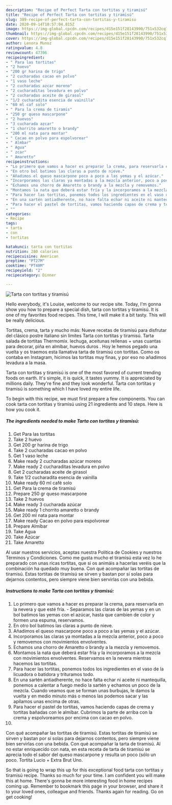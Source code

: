 ```yaml
---
description: "Recipe of Perfect Tarta con tortitas y tiramisú"
title: "Recipe of Perfect Tarta con tortitas y tiramisú"
slug: 389-recipe-of-perfect-tarta-con-tortitas-y-tiramisu
date: 2020-09-14T10:57:04.815Z
image: https://img-global.cpcdn.com/recipes/d15e151f28143990/751x532cq70/tarta-con-tortitas-y-tiramisu-foto-principal.jpg
thumbnail: https://img-global.cpcdn.com/recipes/d15e151f28143990/751x532cq70/tarta-con-tortitas-y-tiramisu-foto-principal.jpg
cover: https://img-global.cpcdn.com/recipes/d15e151f28143990/751x532cq70/tarta-con-tortitas-y-tiramisu-foto-principal.jpg
author: Lenora Munoz
ratingvalue: 4.8
reviewcount: 47396
recipeingredient:
- " Para las tortitas"
- "2 huevo"
- "200 gr harina de trigo"
- "2 cucharadas cacao en polvo"
- "1 vaso leche"
- "2 cucharadas azcar moreno"
- "2 cucharaditas levadura en polvo"
- "2 cucharadas aceite de girasol"
- "1/2 cucharadita esencia de vainilla"
- "60 ml caf solo"
- " Para la crema de tiramis"
- "250 gr queso mascarpone"
- "2 huevos"
- "3 cucharada azcar"
- "1 chorrito amaretto o brandy"
- "200 ml nata para montar"
- " Cacao en polvo para espolvorear"
- " Almbar"
- " Agua"
- " zcar"
- " Amaretto"
recipeinstructions:
- "Lo primero que vamos a hacer es preparar la crema, para reservarla en la nevera y que esté fría.  Separamos las claras de las yemas y en un bol batimos las yemas con el azúcar, hasta que cambien de color y formen una espuma, reservamos."
- "En otro bol batimos las claras a punto de nieve."
- "Añadimos el queso mascarpone poco a poco a las yemas y el azúcar."
- "Incorporamos las claras ya montadas a la mezcla anterior, poco a poco y removemos con movimientos envolventes."
- "Echamos una chorro de Amaretto o brandy a la mezcla y removemos."
- "Montamos la nata que deberá estar fría y la incorporamos a la mezcla con movimientos envolventes. Reservamos en la nevera mientras hacemos las tortitas."
- "Para hacer las tortitas, ponemos todos los ingredientes en el vaso de la licuadora o batidora y trituramos todo."
- "En una sartén antiadherente, no hace falta echar ni aceite ni mantequilla, ponemos a calentar a fuego medio la sartén y echamos un poco de la mezcla. Cuando veamos que se forman unas burbujas, le damos la vuelta y en medio minuto más o menos las podemos sacar y las apilamos unas encima de otras."
- "Para hacer el pastel de tortitas, vamos haciendo capas de crema y tortitas bañadas con le almíbar. Cubrimos la parte de arriba con la crema y espolvoreamos por encima con cacao en polvo."
- ""
categories:
- Recipe
tags:
- tarta
- con
- tortitas

katakunci: tarta con tortitas 
nutrition: 280 calories
recipecuisine: American
preptime: "PT27M"
cooktime: "PT40M"
recipeyield: "2"
recipecategory: Dinner

---
```



![Tarta con tortitas y tiramisú](https://img-global.cpcdn.com/recipes/d15e151f28143990/751x532cq70/tarta-con-tortitas-y-tiramisu-foto-principal.jpg)

Hello everybody, it's Louise, welcome to our recipe site. Today, I'm gonna show you how to prepare a special dish, tarta con tortitas y tiramisú. It is one of my favorites food recipes. This time, I will make it a bit tasty. This will be really delicious.

Tortitas, crema, tarta y mucho más: Nueve recetas de tiramisú para disfrutar del clásico postre italiano sin límites Tarta con tortitas y tiramisú. Tarta salada de tortitas Thermomix. lechuga, aceitunas rellenas + unas cuantas para decorar, piña en almíbar, huevos duros . Hoy le hemos pegado una vuelta y os traemos esta llamativa tarta de tiramisú con tortitas. Como os contaba en Instagram, hicimos las tortitas muy finas, y por eso no añadimos levadura a la masa.

Tarta con tortitas y tiramisú is one of the most favored of current trending foods on earth. It's simple, it is quick, it tastes yummy. It is appreciated by millions daily. They're fine and they look wonderful. Tarta con tortitas y tiramisú is something which I have loved my entire life.


To begin with this recipe, we must first prepare a few components. You can cook tarta con tortitas y tiramisú using 21 ingredients and 10 steps. Here is how you cook it.

<!--inarticleads1-->

##### The ingredients needed to make Tarta con tortitas y tiramisú:

1. Get  Para las tortitas
1. Take 2 huevo
1. Get 200 gr harina de trigo
1. Take 2 cucharadas cacao en polvo
1. Get 1 vaso leche
1. Make ready 2 cucharadas azúcar moreno
1. Make ready 2 cucharaditas levadura en polvo
1. Get 2 cucharadas aceite de girasol
1. Take 1/2 cucharadita esencia de vainilla
1. Make ready 60 ml café solo
1. Get  Para la crema de tiramisú
1. Prepare 250 gr queso mascarpone
1. Take 2 huevos
1. Make ready 3 cucharada azúcar
1. Make ready 1 chorrito amaretto o brandy
1. Get 200 ml nata para montar
1. Make ready  Cacao en polvo para espolvorear
1. Prepare  Almíbar
1. Take  Agua
1. Take  Ázúcar
1. Take  Amaretto


Al usar nuestros servicios, aceptas nuestra Política de Cookies y nuestros Términos y Condiciones. Como me gusta mucho el tiramisú esta vez lo he preparado con unas ricas tortitas, que si os animáis a hacerlas veréis que la combinación ha quedado muy buena. Con qué acompañar las tortitas de tiramisú. Estas tortitas de tiramisú se sirven y bastan por sí solas para dejarnos contentos, pero siempre viene bien servirlas con una bebida. 

<!--inarticleads2-->

##### Instructions to make Tarta con tortitas y tiramisú:

1. Lo primero que vamos a hacer es preparar la crema, para reservarla en la nevera y que esté fría.  - Separamos las claras de las yemas y en un bol batimos las yemas con el azúcar, hasta que cambien de color y formen una espuma, reservamos.
1. En otro bol batimos las claras a punto de nieve.
1. Añadimos el queso mascarpone poco a poco a las yemas y el azúcar.
1. Incorporamos las claras ya montadas a la mezcla anterior, poco a poco y removemos con movimientos envolventes.
1. Echamos una chorro de Amaretto o brandy a la mezcla y removemos.
1. Montamos la nata que deberá estar fría y la incorporamos a la mezcla con movimientos envolventes. Reservamos en la nevera mientras hacemos las tortitas.
1. Para hacer las tortitas, ponemos todos los ingredientes en el vaso de la licuadora o batidora y trituramos todo.
1. En una sartén antiadherente, no hace falta echar ni aceite ni mantequilla, ponemos a calentar a fuego medio la sartén y echamos un poco de la mezcla. Cuando veamos que se forman unas burbujas, le damos la vuelta y en medio minuto más o menos las podemos sacar y las apilamos unas encima de otras.
1. Para hacer el pastel de tortitas, vamos haciendo capas de crema y tortitas bañadas con le almíbar. Cubrimos la parte de arriba con la crema y espolvoreamos por encima con cacao en polvo.
1. 


Con qué acompañar las tortitas de tiramisú. Estas tortitas de tiramisú se sirven y bastan por sí solas para dejarnos contentos, pero siempre viene bien servirlas con una bebida. Con qué acompañar la tarta de tiramisú. Al no estar enriquecido con nata, en esta receta de tarta de tiramisú se aprecia todo el sabor del queso mascarpone y resulta un poco (sólo un poco. Tortita Lucio + Extra Brut Uno. 

So that is going to wrap this up for this exceptional food tarta con tortitas y tiramisú recipe. Thanks so much for your time. I am confident you will make this at home. There's gonna be more interesting food in home recipes coming up. Remember to bookmark this page in your browser, and share it to your loved ones, colleague and friends. Thanks again for reading. Go on get cooking!
